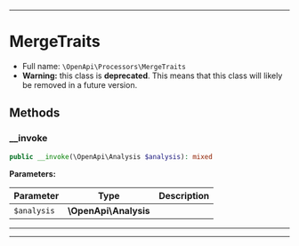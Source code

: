 ***

# MergeTraits





* Full name: `\OpenApi\Processors\MergeTraits`
* **Warning:** this class is **deprecated**. This means that this class will likely be removed in a future version.




## Methods


### __invoke



```php
public __invoke(\OpenApi\Analysis $analysis): mixed
```








**Parameters:**

| Parameter | Type | Description |
|-----------|------|-------------|
| `$analysis` | **\OpenApi\Analysis** |  |




***


***

